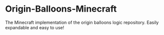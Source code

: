 # Origin-Balloons-Minecraft
The Minecraft implementation of the origin balloons logic repository. Easily expandable and easy to use!
